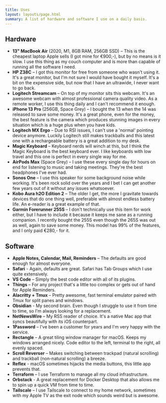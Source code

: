 ```yaml
---
title: Uses
layout: layouts/page.html
summary: A list of hardware and software I use on a daily basis.
---
```


## Hardware

- **13" MacBook Air** (2020, M1, 8GB RAM, 256GB SSD) – This is the cheapest laptop Apple sells (I got mine for €900,-), but by no means is it slow. I use this thing as my couch computer and is more than capable of running all the software I need.
- **HP Z38C** – I got this monitor for free from someone who wasn't using it. It's a great monitor, but I'm not sure I would have bought it myself. It's a bit on the expensive side, but now that I have an ultrawide, I never want to go back.
- **Logitech Streamcam** – On top of my monitor sits this webcam. It's an awesome webcam with almost professional camera quality video. As a remote worker, I use this thing daily and I can't recommend it enough.
- **iPhone 13 Pro** (256GB, Space Grey) – I bought the 13 when the 14 was released to save some money. It's a great phone, even for the money, the best feature is the camera which produces stunning images in every situation which is a huge plus when you have kids.
- **Logitech MX Ergo** – Due to RSI issues, I can't use a 'normal' pointing device anymore. Luckily Logitech still makes trackballs and this latest one with a rechargeable battery is a great addition to my desk.
- **Magic Keyboard** – Keyboard nerds will winch at this, but I think the Magic Keyboard is the best keyboard ever. I like keyboards with low travel and this one is perfect in every single way for me.
- **AirPods Max** (Space Grey) – I use these every single day for hours on end for listening to music and taking meetings. They're the best headphones I've ever had.
- **Sonos One** – I use this speaker for some background noise while working. It's been rock solid over the years and I bet I can get another few years out of it without any issues whatsoever.
- **Kobo Aura h2O Edition 2** – The older I get, the more I gravitate towards devices that do one thing well, preferable with almost endless battery life. An e-reader is a great example of that.
- **Garmin Forerunner 255S** – I don't technically use this item for work either, but I have to include it because it keeps me sane as a running companion. I recently bought the 255S even though the 265S was out as well, again to save some money. This model has 99% of the features, and I only paid €280,- for it.

## Software

- **Apple Notes, Calendar, Mail, Reminders** – The defaults are good enough for almost everyone.
- **Safari** - Again, defaults are great. Safari has Tab Groups which I use quite extensively.
- **VS Code** – Simply the best code editor with all of its plugins.
- **Things** – For any project that's a little too complex or gets out of hand for Apple Reminders.
- **Alacritty + Tmux** – Pretty awesome, fast terminal emulator paired with Tmux for split panes and windows.
- **Obsidian** - My second brain. Even though I struggle to use it from time to time, so I'm always looking for a replacement.
- **NetNewsWire** – My RSS reader of choice. It's a native Mac app that syncs beautifully with its iOS counterpart.
- **1Password** – I've been a customer for years and I'm very happy with the service.
- **Rectangle** – A great tiling window manager for macOS. Keeps my windows arranged nicely. Code editor to the left, terminal to the right, all evenly spaced.
- **Scroll Reverser** – Makes switching between trackpad (natural scrolling) and trackball (non-natural scrolling) a breeze.
- **Reflex** - macOS sometimes hijacks the media buttons, this little app prevents that.
- **Terraform** – I use Terraform to manage all my cloud infrastructure.
- **Orbstack** - A great replacement for Docker Desktop that also allows me to spin up a quick VM from time to time.
- **Tailscale** – I use Tailscale to connect to my home network, sometimes with my Apple TV as the exit node which sounds weird but is awesome.
